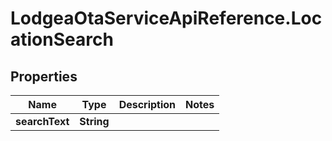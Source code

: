 # LodgeaOtaServiceApiReference.LocationSearch

## Properties

Name | Type | Description | Notes
------------ | ------------- | ------------- | -------------
**searchText** | **String** |  | 


